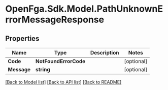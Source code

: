 # OpenFga.Sdk.Model.PathUnknownErrorMessageResponse

## Properties

Name | Type | Description | Notes
------------ | ------------- | ------------- | -------------
**Code** | **NotFoundErrorCode** |  | [optional] 
**Message** | **string** |  | [optional] 

[[Back to Model list]](../README.md#models) [[Back to API list]](../README.md#api-endpoints) [[Back to README]](../README.md)


